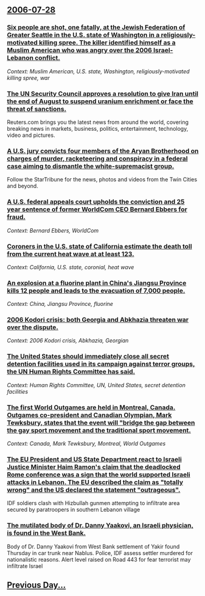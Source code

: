 ## [2006-07-28](/news/2006/07/28/index.md)

### [ Six people are shot, one fatally, at the Jewish Federation of Greater Seattle in the U.S. state of Washington in a religiously-motivated killing spree. The killer identified himself as a Muslim American who was angry over the 2006 Israel-Lebanon conflict. ](/news/2006/07/28/six-people-are-shot-one-fatally-at-the-jewish-federation-of-greater-seattle-in-the-u-s-state-of-washington-in-a-religiously-motivated-ki.md)
_Context: Muslim American, U.S. state, Washington, religiously-motivated killing spree, war_

### [ The UN Security Council approves a resolution to give Iran until the end of August to suspend uranium enrichment or face the threat of sanctions. ](/news/2006/07/28/the-un-security-council-approves-a-resolution-to-give-iran-until-the-end-of-august-to-suspend-uranium-enrichment-or-face-the-threat-of-sanc.md)
Reuters.com brings you the latest news from around the world, covering breaking news in markets, business, politics, entertainment, technology, video and pictures.

### [ A U.S. jury convicts four members of the Aryan Brotherhood on charges of murder, racketeering and conspiracy in a federal case aiming to dismantle the white-supremacist group. ](/news/2006/07/28/a-u-s-jury-convicts-four-members-of-the-aryan-brotherhood-on-charges-of-murder-racketeering-and-conspiracy-in-a-federal-case-aiming-to-di.md)
Follow the StarTribune for the news, photos and videos from the Twin Cities and beyond.

### [ A U.S. federal appeals court upholds the conviction and 25 year sentence of former WorldCom CEO Bernard Ebbers for fraud. ](/news/2006/07/28/a-u-s-federal-appeals-court-upholds-the-conviction-and-25-year-sentence-of-former-worldcom-ceo-bernard-ebbers-for-fraud.md)
_Context: Bernard Ebbers, WorldCom_

### [ Coroners in the U.S. state of California estimate the death toll from the current heat wave at at least 123.](/news/2006/07/28/coroners-in-the-u-s-state-of-california-estimate-the-death-toll-from-the-current-heat-wave-at-at-least-123.md)
_Context: California, U.S. state, coronial, heat wave_

### [ An explosion at a fluorine plant in China's Jiangsu Province kills 12 people and leads to the evacuation of 7,000 people. ](/news/2006/07/28/an-explosion-at-a-fluorine-plant-in-china-s-jiangsu-province-kills-12-people-and-leads-to-the-evacuation-of-7-000-people.md)
_Context: China, Jiangsu Province, fluorine_

### [ 2006 Kodori crisis: both Georgia and Abkhazia threaten war over the dispute. ](/news/2006/07/28/2006-kodori-crisis-both-georgia-and-abkhazia-threaten-war-over-the-dispute.md)
_Context: 2006 Kodori crisis, Abkhazia, Georgian_

### [ The United States should immediately close all secret detention facilities used in its campaign against terror groups, the UN Human Rights Committee has said. ](/news/2006/07/28/the-united-states-should-immediately-close-all-secret-detention-facilities-used-in-its-campaign-against-terror-groups-the-un-human-rights.md)
_Context: Human Rights Committee, UN, United States, secret detention facilities_

### [ The first World Outgames are held in Montreal, Canada. Outgames co-president and Canadian Olympian, Mark Tewksbury, states that the event will "bridge the gap between the gay sport movement and the traditional sport movement.](/news/2006/07/28/the-first-world-outgames-are-held-in-montreal-canada-outgames-co-president-and-canadian-olympian-mark-tewksbury-states-that-the-event-w.md)
_Context: Canada, Mark Tewksbury, Montreal, World Outgames_

### [ The EU President and US State Department react to Israeli Justice Minister Haim Ramon's claim that the deadlocked Rome conference was a sign that the world supported Israeli attacks in Lebanon. The EU described the claim as "totally wrong" and the US declared the statement "outrageous". ](/news/2006/07/28/the-eu-president-and-us-state-department-react-to-israeli-justice-minister-haim-ramon-s-claim-that-the-deadlocked-rome-conference-was-a-sig.md)
IDF soldiers clash with Hizbullah gunmen attempting to infiltrate area secured by paratroopers in southern Lebanon village

### [ The mutilated body of Dr. Danny Yaakovi, an Israeli physician, is found in the West Bank.](/news/2006/07/28/the-mutilated-body-of-dr-danny-yaakovi-an-israeli-physician-is-found-in-the-west-bank.md)
Body of Dr. Danny Yaakovi from West Bank settlement of Yakir found Thursday in car trunk near Nablus. Police, IDF assess settler murdered for nationalistic reasons. Alert level raised on Road 443 for fear terrorist may infiltrate Israel

## [Previous Day...](/news/2006/07/27/index.md)

